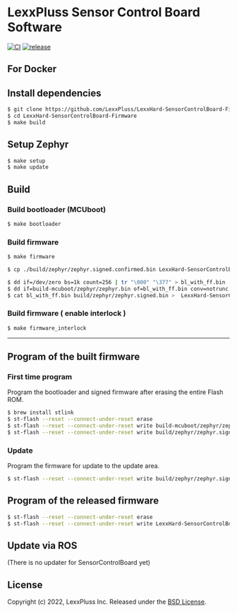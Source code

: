 # LexxPluss Sensor Control Board Software

[![CI](https://github.com/LexxPluss/LexxHard-SensorControlBoard-Firmware/actions/workflows/main.yml/badge.svg)](https://github.com/LexxPluss/LexxHard-SensorControlBoard-Firmware/actions/workflows/main.yml)
[![release](https://github.com/LexxPluss/LexxHard-SensorControlBoard-Firmware/actions/workflows/release.yml/badge.svg)](https://github.com/LexxPluss/LexxHard-SensorControlBoard-Firmware/actions/workflows/release.yml)

## For Docker

## Install dependencies

```bash
$ git clone https://github.com/LexxPluss/LexxHard-SensorControlBoard-Firmware
$ cd LexxHard-SensorControlBoard-Firmware
$ make build
```
## Setup Zephyr

```bash
$ make setup
$ make update
```
## Build
### Build bootloader (MCUboot)

```bash
$ make bootloader
```
### Build firmware

```bash
$ make firmware
```
```bash
$ cp ./build/zephyr/zephyr.signed.confirmed.bin LexxHard-SensorControlBoard-Firmware-Update-?.?.?.bin

$ dd if=/dev/zero bs=1k count=256 | tr "\000" "\377" > bl_with_ff.bin
$ dd if=build-mcuboot/zephyr/zephyr.bin of=bl_with_ff.bin conv=notrunc
$ cat bl_with_ff.bin build/zephyr/zephyr.signed.bin >  LexxHard-SensorControlBoard-Firmware-Initial-?.?.?.bin
```

### Build firmware ( enable interlock )

```bash
$ make firmware_interlock
```

---
## Program of the built firmware

### First time program

Program the bootloader and signed firmware after erasing the entire Flash ROM.

```bash
$ brew install stlink
$ st-flash --reset --connect-under-reset erase
$ st-flash --reset --connect-under-reset write build-mcuboot/zephyr/zephyr.bin 0x8000000
$ st-flash --reset --connect-under-reset write build/zephyr/zephyr.signed.bin 0x8040000
```

### Update

Program the firmware for update to the update area.

```bash
$ st-flash --reset --connect-under-reset write build/zephyr/zephyr.signed.confirmed.bin 0x8080000
```

## Program of the released firmware

```bash
$ st-flash --reset --connect-under-reset erase
$ st-flash --reset --connect-under-reset write LexxHard-SensorControlBoard-Firmware-Initial-v?.?.? 0x8000000
```

## Update via ROS

(There is no updater for SensorControlBoard yet)

## License

Copyright (c) 2022, LexxPluss Inc. Released under the [BSD License](LICENSE).
